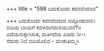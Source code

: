 +++
title = "598 ಬದುಕೊಂದು ಕದನವೆಂದಂಜಿ"

+++
ಬದುಕೊಂದು ಕದನವೆಂದಂಜಿ ಬಿಟ್ಟೋಡುವನು।  
ಬಿದಿಯ ಬಾಯಿಗೆ ಕವಳವಾಗದುಳಿಯುವನೆ?॥  
ಎದೆಯನುಕ್ಕಾಗಿಸುತ, ಮತಿಗದೆಯ ಪಿಡಿದು ನೀ-।  
ನೆದುರು ನಿಲೆ ಬಿದಿಯೊಲಿವ - ಮಂಕುತಿಮ್ಮ॥  
